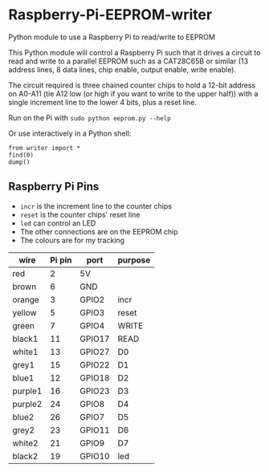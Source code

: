 # Raspberry-Pi-EEPROM-writer
Python module to use a Raspberry Pi to read/write to EEPROM

This Python module will control a Raspberry Pi such that it drives a circuit to read and write to a parallel EEPROM such as a CAT28C65B or similar (13 address lines, 8 data lines, chip enable, output enable, write enable).

The circuit required is three chained counter chips to hold a 12-bit address on A0-A11 (tie A12 low (or high if you want to write to the upper half)) with a single increment line to the lower 4 bits, plus a reset line.

Run on the Pi with ``sudo python eeprom.py --help``

Or use interactively in a Python shell:
```
from writer import *
find(0)
dump()
```

Raspberry Pi Pins
-----------------
* `incr` is the increment line to the counter chips
* `reset` is the counter chips' reset line
* `led` can control an LED
* The other connections are on the EEPROM chip
* The colours are for my tracking

wire | Pi pin | port | purpose
--- | --- | --- | ---
red | 2 | 5V
brown | 6 | GND
orange | 3 | GPIO2 | incr
yellow | 5 | GPIO3 | reset
green | 7 | GPIO4 | WRITE
black1 | 11 | GPIO17 | READ
white1 | 13 | GPIO27 | D0
grey1 | 15 | GPIO22 | D1
blue1 | 12 | GPIO18 | D2
purple1 | 16 | GPIO23 | D3
purple2 | 24 | GPIO8 | D4
blue2 | 26 | GPIO7 | D5
grey2 | 23 | GPIO11 | D6
white2 | 21 | GPIO9 | D7
black2 | 19 | GPIO10 | led
